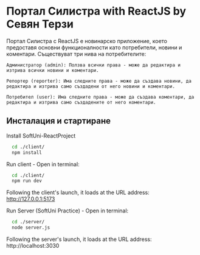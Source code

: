 
# Портал Силистра with ReactJS by Севян Терзи

Портал Силистра с ReactJS е новинарско приложение, което предоставя основни функционалности като потребители, новини и коментари. Съществуват три нива на потребителите:

    Администратор (admin): Ползва всички права - може да редактира и изтрива всички новини и коментари.

    Репортер (reporter): Има следните права - може да създава новини, да редактира и изтрива само създадени от него новини и коментари.

    Потребител (user): Има следните права - може да създава коментари, да редактира и изтрива само създадените от него коментари.
## Инсталация и стартиране

Install SoftUni-ReactProject 

```bash
  cd ./client/
  npm install
```
    
Run client - Open in terminal:

```bash
  cd ./client/
  npm run dev
```
Following the client's launch, it loads at the URL address: http://127.0.0.1:5173

Run Server (SoftUni Practice) - Open in terminal:
```bash
  cd ./server/
  node server.js
```
Following the server's launch, it loads at the URL address: http://localhost:3030
